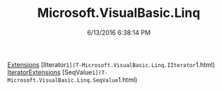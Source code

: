 ﻿---
title: Microsoft.VisualBasic.Linq
date: 6/13/2016 6:38:14 PM
---

[Extensions](T-Microsoft.VisualBasic.Linq.Extensions.html)
[IIterator`1](T-Microsoft.VisualBasic.Linq.IIterator`1.html)
[IteratorExtensions](T-Microsoft.VisualBasic.Linq.IteratorExtensions.html)
[SeqValue`1](T-Microsoft.VisualBasic.Linq.SeqValue`1.html)
